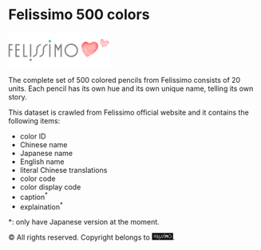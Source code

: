 # Felissimo 500 colors

![Logo of Felissimo](/images/felissimo_header_logo.png)

The complete set of 500 colored pencils from Felissimo consists of 20 units. Each pencil has its own hue and its own unique name, telling its own story.

This dataset is crawled from Felissimo official website and it contains the following items:
* color ID
* Chinese name
* Japanese name
* English name
* literal Chinese translations
* color code
* color display code
* caption<sup>\*</sup>
* explaination<sup>\*</sup>

\*: only have Japanese version at the moment.

© All rights reserved. Copyright belongs to <img src="/images/felissimo_logo.gif" width="42">.